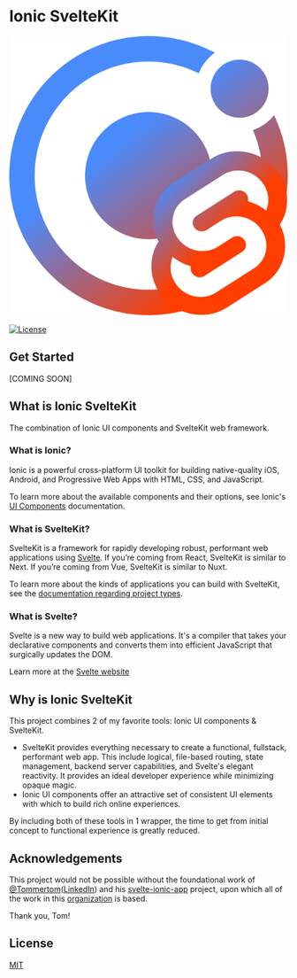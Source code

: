 # Ionic SvelteKit

<a href="https://github.com/ionic-sveltekit/core#readme">
	<picture>
		<img src="assets/logo.png" alt="Ionic UI components with SvelteKit" />
	</picture>
</a>

[![License](https://img.shields.io/npm/l/svelte.svg)](LICENSE)

## Get Started
[COMING SOON]

## What is Ionic SvelteKit
The combination of Ionic UI components and SvelteKit web framework.

### What is Ionic?
Ionic is a powerful cross-platform UI toolkit for building native-quality iOS, Android, and Progressive Web Apps with HTML, CSS, and JavaScript.

To learn more about the available components and their options, see Ionic's [UI Components](https://ionicframework.com/docs/components) documentation.

### What is SvelteKit?
SvelteKit is a framework for rapidly developing robust, performant web applications using [Svelte](https://svelte.dev). If you’re coming from React, SvelteKit is similar to Next. If you’re coming from Vue, SvelteKit is similar to Nuxt.

To learn more about the kinds of applications you can build with SvelteKit, see the [documentation regarding project types](https://svelte.dev/docs/kit/project-types).

### What is Svelte?
Svelte is a new way to build web applications. It's a compiler that takes your declarative components and converts them into efficient JavaScript that surgically updates the DOM.

Learn more at the [Svelte website](https://svelte.dev)

## Why is Ionic SvelteKit
This project combines 2 of my favorite tools: Ionic UI components & SvelteKit.

- SvelteKit provides everything necessary to create a functional, fullstack, performant web app. This include logical, file-based routing, state management, backend server capabilities, and Svelte's elegant reactivity. It provides an ideal developer experience while minimizing opaque magic.
- Ionic UI components offer an attractive set of consistent UI elements with which to build rich online experiences.

By including both of these tools in 1 wrapper, the time to get from initial concept to functional experience is greatly reduced.

## Acknowledgements
This project would not be possible without the foundational work of [@Tommertom](https://github.com/Tommertom)([LinkedIn](https://www.linkedin.com/in/tgruintjes/)) and his [svelte-ionic-app](https://github.com/Tommertom/svelte-ionic-app) project, upon which all of the work in this [organization](https://github.com/ionic-sveltekit) is based.

Thank you, Tom!

## License

[MIT](LICENSE)
